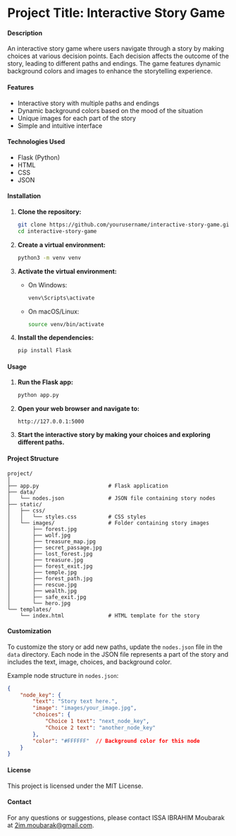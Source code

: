 # Project Title: Interactive Story Game

#### Description

An interactive story game where users navigate through a story by making choices at various decision points. Each decision affects the outcome of the story, leading to different paths and endings. The game features dynamic background colors and images to enhance the storytelling experience.

#### Features

- Interactive story with multiple paths and endings
- Dynamic background colors based on the mood of the situation
- Unique images for each part of the story
- Simple and intuitive interface

#### Technologies Used

- Flask (Python)
- HTML
- CSS
- JSON

#### Installation

1. **Clone the repository:**

   ```sh
   git clone https://github.com/yourusername/interactive-story-game.git
   cd interactive-story-game
   ```
2. **Create a virtual environment:**

   ```sh
   python3 -m venv venv
   ```
3. **Activate the virtual environment:**

   - On Windows:
     ```sh
     venv\Scripts\activate
     ```
   - On macOS/Linux:
     ```sh
     source venv/bin/activate
     ```
4. **Install the dependencies:**

   ```sh
   pip install Flask
   ```

#### Usage

1. **Run the Flask app:**

   ```sh
   python app.py
   ```
2. **Open your web browser and navigate to:**

   ```
   http://127.0.0.1:5000
   ```
3. **Start the interactive story by making your choices and exploring different paths.**

#### Project Structure

```
project/
│
├── app.py                      # Flask application
├── data/
│   └── nodes.json              # JSON file containing story nodes
├── static/
│   ├── css/
│   │   └── styles.css          # CSS styles
│   └── images/                 # Folder containing story images
│       ├── forest.jpg
│       ├── wolf.jpg
│       ├── treasure_map.jpg
│       ├── secret_passage.jpg
│       ├── lost_forest.jpg
│       ├── treasure.jpg
│       ├── forest_exit.jpg
│       ├── temple.jpg
│       ├── forest_path.jpg
│       ├── rescue.jpg
│       ├── wealth.jpg
│       ├── safe_exit.jpg
│       └── hero.jpg
└── templates/
    └── index.html              # HTML template for the story
```

#### Customization

To customize the story or add new paths, update the `nodes.json` file in the `data` directory. Each node in the JSON file represents a part of the story and includes the text, image, choices, and background color.

Example node structure in `nodes.json`:

```json
{
    "node_key": {
        "text": "Story text here.",
        "image": "images/your_image.jpg",
        "choices": {
            "Choice 1 text": "next_node_key",
            "Choice 2 text": "another_node_key"
        },
        "color": "#FFFFFF"  // Background color for this node
    }
}
```

#### License

This project is licensed under the MIT License.

#### Contact

For any questions or suggestions, please contact ISSA IBRAHIM Moubarak at 2im.moubarak@gmail.com.
